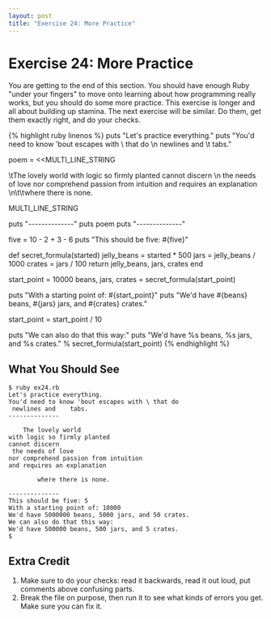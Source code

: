```yaml
---
layout: post
title: "Exercise 24: More Practice"
---
```

# Exercise 24: More Practice

You are getting to the end of this section. You should have enough Ruby "under your fingers" to move onto learning about how programming really works, but you should do some more practice. This exercise is longer and all about building up stamina. The next exercise will be similar. Do them, get them exactly right, and do your checks.

{% highlight ruby linenos %}
puts "Let's practice everything."
puts "You\'d need to know \'bout escapes with \\ that do \n newlines and \t tabs."

poem = <<MULTI_LINE_STRING

\tThe lovely world
with logic so firmly planted
cannot discern \n the needs of love
nor comprehend passion from intuition
and requires an explanation
\n\t\twhere there is none.

MULTI_LINE_STRING

puts "--------------"
puts poem
puts "--------------"

five = 10 - 2 + 3 - 6
puts "This should be five: #{five}"

def secret_formula(started)
  jelly_beans = started * 500
  jars = jelly_beans / 1000
  crates = jars / 100
  return jelly_beans, jars, crates
end

start_point = 10000
beans, jars, crates = secret_formula(start_point)

puts "With a starting point of: #{start_point}"
puts "We'd have #{beans} beans, #{jars} jars, and #{crates} crates."

start_point = start_point / 10

puts "We can also do that this way:"
puts "We'd have %s beans, %s jars, and %s crates." % secret_formula(start_point)
{% endhighlight %}

## What You Should See

    $ ruby ex24.rb
    Let's practice everything.
    You'd need to know 'bout escapes with \ that do 
     newlines and 	 tabs.
    --------------
    
    	The lovely world
    with logic so firmly planted
    cannot discern 
     the needs of love
    nor comprehend passion from intuition
    and requires an explanation
    
    		where there is none.
    
    --------------
    This should be five: 5
    With a starting point of: 10000
    We'd have 5000000 beans, 5000 jars, and 50 crates.
    We can also do that this way:
    We'd have 500000 beans, 500 jars, and 5 crates.
    $

## Extra Credit

1. Make sure to do your checks: read it backwards, read it out loud, put comments above confusing parts.
2. Break the file on purpose, then run it to see what kinds of errors you get. Make sure you can fix it.
